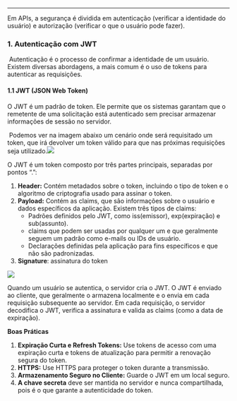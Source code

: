 
---
Em APIs, a segurança é dividida em autenticação (verificar a identidade do usuário) e autorização (verificar o que o usuário pode fazer). 

### **1. Autenticação com JWT**
 Autenticação é o processo de confirmar a identidade de um usuário. Existem diversas abordagens, a mais comum é o uso de tokens para autenticar as requisições. 
#### **1.1 JWT (JSON Web Token)**
O JWT é um padrão de token. Ele permite que os sistemas garantam que o remetente de uma solicitação está autenticado sem precisar armazenar informações de sessão no servidor. 

 Podemos ver na imagem abaixo um cenário onde será requisitado um token, que irá devolver um token válido para que nas próximas requisições seja utilizado.![](https://lh7-rt.googleusercontent.com/docsz/AD_4nXdsTzvPneiOPOShl6aj3gIaZMPsMnUjRGCGSx0JYgOIQeQ4S4B6ijq2V_VnvRu_6OdYyP3WX8i3RTvqTmZYCmNCQJ8rbh0VpwwfLjOjlcG9w36MSFvYa0rRCfWVmgWHaDHI4VVRsGFa8Febkol4RCdo4taU?key=SZHaDLu24DLXyFgiFaRNLA)

  
O JWT é um token composto por três partes principais, separadas por pontos “.”:
1. **Header:**  Contém metadados sobre o token, incluindo o tipo de token e o algoritmo de criptografia usado para assinar o token.
2. **Payload:** Contém as claims, que são informações sobre o usuário e dados específicos da aplicação. Existem três tipos de claims:
	- Padrões definidos pelo JWT, como iss(emissor), exp(expiração) e sub(assunto).
	- claims que podem ser usadas por qualquer um e que geralmente seguem um padrão como e-mails ou IDs de usuário.
	- Declarações definidas pela aplicação para fins específicos e que não são padronizadas.
3. **Signature**: assinatura do token

**![](https://lh7-rt.googleusercontent.com/docsz/AD_4nXcpVIz9DyfCPhzHylztCdImzjYzncXs8B1PXBuOEzRcuCuYbtfleQOzdVyTIhp8o2MRZr5a7G4un2l45SsnhgCGA-4fPgQuuAAIOxW0s1Y7uBhJjmmqHV_x7C9WuPYL6AAS7oOomVaO0wpaN_cbxZWfO_k?key=SZHaDLu24DLXyFgiFaRNLA)**




Quando um usuário se autentica, o servidor cria o JWT. O JWT é enviado ao cliente, que geralmente o armazena localmente e o envia em cada requisição subsequente ao servidor. Em cada requisição, o servidor decodifica o JWT, verifica a assinatura e valida as claims (como a data de expiração). 

**Boas Práticas**
1. **Expiração Curta e Refresh Tokens:** Use tokens de acesso com uma expiração curta e tokens de atualização para permitir a renovação segura do token.
2. **HTTPS:** Use HTTPS para proteger o token durante a transmissão.
3. **Armazenamento Seguro no Cliente:** Guarde o JWT em um local seguro.
4. **A chave secreta** deve ser mantida no servidor e nunca compartilhada, pois é o que garante a autenticidade do token. 